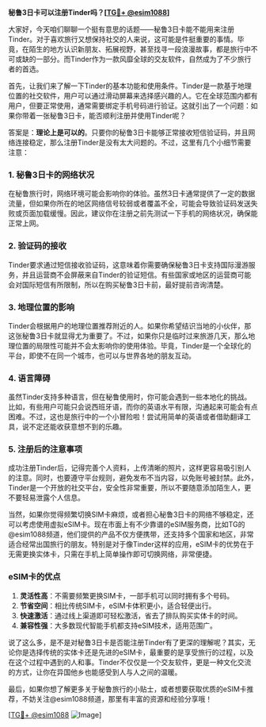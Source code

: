 **秘鲁3日卡可以注册Tinder吗？[[TG💪+ @esim1088](https://t.me/s/esim1088)]**

大家好，今天咱们聊聊一个挺有意思的话题——秘鲁3日卡能不能用来注册Tinder。对于喜欢旅行又想保持社交的人来说，这可能是件挺重要的事情。毕竟，在陌生的地方认识新朋友、拓展视野，甚至找寻一段浪漫故事，都是旅行中不可或缺的一部分。而Tinder作为一款风靡全球的交友软件，自然成为了不少旅行者的首选。

首先，让我们来了解一下Tinder的基本功能和使用条件。Tinder是一款基于地理位置的社交软件，用户可以通过滑动屏幕来选择感兴趣的人。它在全球范围内都有用户，但要正常使用，通常需要绑定手机号码进行验证。这就引出了一个问题：如果你带着一张秘鲁3日卡，能否顺利注册并使用Tinder呢？

答案是：**理论上是可以的**。只要你的秘鲁3日卡能够正常接收短信验证码，并且网络连接稳定，那么注册Tinder是没有太大问题的。不过，这里有几个小细节需要注意：

### **1. 秘鲁3日卡的网络状况**
在秘鲁旅行时，网络环境可能会影响你的体验。虽然3日卡通常提供了一定的数据流量，但如果你所在的地区网络信号较弱或者覆盖不全，可能会导致验证码发送失败或页面加载缓慢。因此，建议你在注册之前先测试一下手机的网络状况，确保能正常上网。

### **2. 验证码的接收**
Tinder要求通过短信接收验证码，这意味着你需要确保秘鲁3日卡支持国际漫游服务，并且运营商不会屏蔽来自Tinder的验证短信。有些国家或地区的运营商可能会对国际短信有所限制，所以在购买秘鲁3日卡前，最好提前咨询清楚。

### **3. 地理位置的影响**
Tinder会根据用户的地理位置推荐附近的人。如果你希望结识当地的小伙伴，那这张秘鲁3日卡就显得尤为重要了。不过，如果你只是临时过来旅游几天，那么地理位置的局限性可能并不会太影响你的使用体验。毕竟，Tinder是一个全球化的平台，即使不在同一个城市，也可以与世界各地的朋友互动。

### **4. 语言障碍**
虽然Tinder支持多种语言，但在秘鲁使用时，你可能会遇到一些本地化的挑战。比如，有些用户可能只会说西班牙语，而你的英语水平有限，沟通起来可能会有点困难。不过，这也是旅行中的一个小冒险啦！尝试用简单的英语或者借助翻译工具，说不定还能收获意想不到的乐趣。

### **5. 注册后的注意事项**
成功注册Tinder后，记得完善个人资料，上传清晰的照片，这样更容易吸引别人的注意。同时，也要遵守平台规则，避免发布不当内容，以免账号被封禁。此外，Tinder是一个开放的社交平台，安全性非常重要，所以不要随意添加陌生人，更不要轻易泄露个人信息。

当然，如果你觉得频繁切换SIM卡麻烦，或者担心秘鲁3日卡的网络不够稳定，还可以考虑使用虚拟eSIM卡。现在市面上有不少靠谱的eSIM服务商，比如TG的@esim1088频道，他们提供的产品不仅方便携带，还支持多个国家和地区，非常适合经常出国旅行的朋友。特别是对于像Tinder这样的应用，eSIM卡的优势在于无需更换实体卡，只需在手机上简单操作即可切换网络，非常便捷。

### **eSIM卡的优点**
1. **灵活性高**：不需要频繁更换SIM卡，一部手机可以同时拥有多个号码。
2. **节省空间**：相比传统SIM卡，eSIM卡体积更小，适合轻便出行。
3. **快速激活**：通过线上渠道即可轻松激活，省去了排队购买实体卡的时间。
4. **兼容性强**：大多数现代智能手机都支持eSIM技术，适用范围广。

说了这么多，是不是对秘鲁3日卡是否能注册Tinder有了更深的理解呢？其实，无论你是选择传统的实体卡还是先进的eSIM卡，最重要的是享受旅行的过程，以及在这个过程中遇到的人和事。Tinder不仅仅是一个交友软件，更是一种文化交流的方式，让你在异国他乡也能感受到人与人之间的温暖。

最后，如果你想了解更多关于秘鲁旅行的小贴士，或者想要获取优质的eSIM卡推荐，不妨关注@esim1088频道，那里有丰富的资源和经验分享哦！

[[TG💪+ @esim1088](https://t.me/s/esim1088) ![Image](https://i.postimg.cc/4NQfJmqS/Snipaste-2025-05-13-00-14-12.png)]